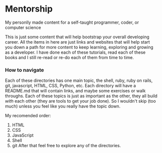 # Mentorship
My personlly made content for a self-taught programmer, coder, or computer science

This is just some content that will help bootstrap your overall
developing career. All the items in here are just links and websites that will
help start you down a path for more content to keep learning, exploring and
growing as a developer. I have done each of these tutorials, read each of these
books and I still re-read or re-do each of them from time to time.

### How to navigate
Each of these directories has one main topic, the shell, ruby, ruby on rails,
git, javascript, HTML, CSS, Python, etc. Each directory will have a README.md
that will contain links, and maybe some exercises or walk throughs.
Each of these topics is just as important as the other, they all build
_with_ each other (they are tools to get your job done). So I wouldn't skip
(too much) unless you feel like you really have the topic down.

My recomended order:
1. HTML
1. CSS
1. JavaScript
1. Shell
1. git
After that feel free to explore any of the directories.
